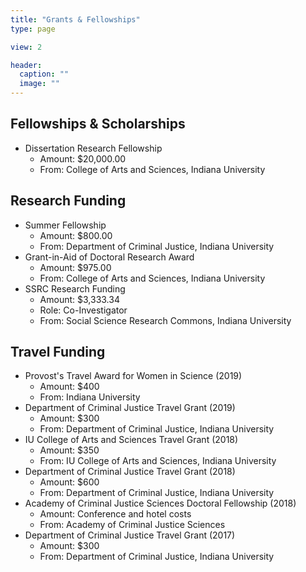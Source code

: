 ```yaml
---
title: "Grants & Fellowships"
type: page

view: 2

header:
  caption: ""
  image: ""
---
```


## Fellowships & Scholarships

- Dissertation Research Fellowship
  - Amount: $20,000.00
  - From: College of Arts and Sciences, Indiana University

## Research Funding

- Summer Fellowship
  - Amount: $800.00
  - From: Department of Criminal Justice, Indiana University
- Grant-in-Aid of Doctoral Research Award
  - Amount: $975.00
  - From: College of Arts and Sciences, Indiana University
- SSRC Research Funding
  - Amount: $3,333.34
  - Role: Co-Investigator
  - From: Social Science Research Commons, Indiana University
  
## Travel Funding

- Provost's Travel Award for Women in Science (2019)
  - Amount: $400 
  - From: Indiana University
- Department of Criminal Justice Travel Grant (2019)
  - Amount: $300 
  - From: Department of Criminal Justice, Indiana University
- IU College of Arts and Sciences Travel Grant (2018)
  - Amount: $350
  - From: IU College of Arts and Sciences, Indiana University
- Department of Criminal Justice Travel Grant (2018)
  - Amount: $600 
  - From: Department of Criminal Justice, Indiana University
- Academy of Criminal Justice Sciences Doctoral Fellowship (2018)
  - Amount: Conference and hotel costs
  - From: Academy of Criminal Justice Sciences
- Department of Criminal Justice Travel Grant (2017)
  - Amount: $300 
  - From: Department of Criminal Justice, Indiana University